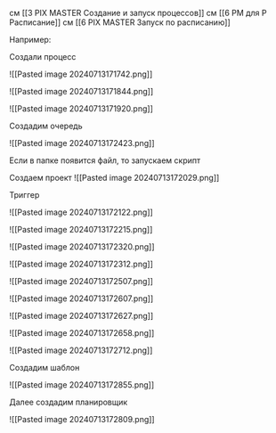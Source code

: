 
см [[3 PIX MASTER Создание и запуск процессов]]
см [[6 PM для Р Расписание]]
см [[6 PIX MASTER Запуск по расписанию]]


Например:

Создали процесс

![[Pasted image 20240713171742.png]]


![[Pasted image 20240713171844.png]]







![[Pasted image 20240713171920.png]]


Создадим очередь

![[Pasted image 20240713172423.png]]


Если в папке появится файл, то запускаем скрипт 

Создаем проект
![[Pasted image 20240713172029.png]]

Триггер 

![[Pasted image 20240713172122.png]]



![[Pasted image 20240713172215.png]]






![[Pasted image 20240713172320.png]]



![[Pasted image 20240713172312.png]]





![[Pasted image 20240713172507.png]]




![[Pasted image 20240713172607.png]]


![[Pasted image 20240713172627.png]]



![[Pasted image 20240713172658.png]]





![[Pasted image 20240713172712.png]]


Создадим шаблон

![[Pasted image 20240713172855.png]]

Далее создадим планировщик


![[Pasted image 20240713172809.png]]




